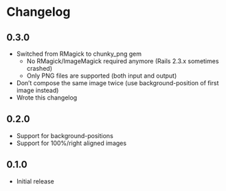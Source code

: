 Changelog
=========


0.3.0
-----

* Switched from RMagick to chunky_png gem
  * No RMagick/ImageMagick required anymore (Rails 2.3.x sometimes crashed)
  * Only PNG files are supported (both input and output)
* Don’t compose the same image twice (use background-position of first image instead)
* Wrote this changelog


0.2.0
-----

* Support for background-positions
* Support for 100%/right aligned images


0.1.0
-----

* Initial release